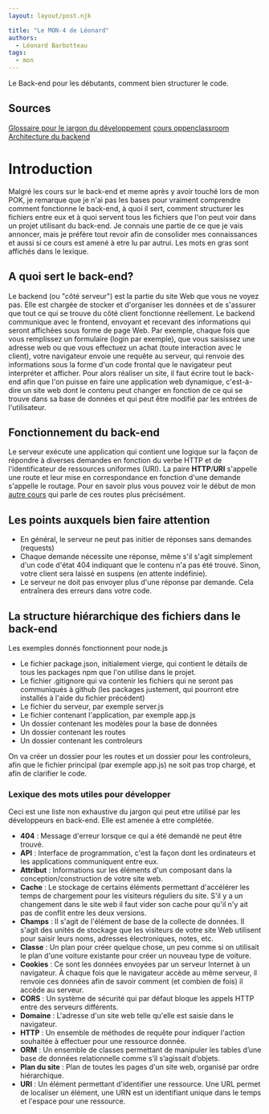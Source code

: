 ```yaml
---
layout: layout/post.njk

title: "Le MON-4 de Léonard"
authors:
  - Léonard Barbotteau
tags:
  - mon
---
```


<!-- début résumé -->
Le Back-end pour les débutants, comment bien structurer le code.
<!-- fin résumé -->

## Sources
[Glossaire pour le jargon du développement](https://www.wholewhale.com/tips/developer-terms-glossary/)
[cours oppenclassroom](https://openclassrooms.com/fr/courses/6390246-passez-au-full-stack-avec-node-js-express-et-mongodb/6466459-optimisez-la-structure-du-back-end)
[Architecture du backend](https://www.codecademy.com/article/back-end-architecture)

# Introduction
Malgré les cours sur le back-end et meme après y avoir touché lors de mon POK, je remarque que je n'ai pas les bases pour vraiment comprendre comment fonctionne le back-end, à quoi il sert, comment structurer les fichiers entre eux et à quoi servent tous les fichiers que l'on peut voir dans un projet utilisant du back-end. Je connais une partie de ce que je vais annoncer, mais je préfère tout revoir afin de consolider mes connaissances et aussi si ce cours est amené à etre lu par autrui.
Les mots en gras sont affichés dans le lexique.

## A quoi sert le back-end?
Le backend (ou "côté serveur") est la partie du site Web que vous ne voyez pas. Elle est chargée de stocker et d'organiser les données et de s'assurer que tout ce qui se trouve du côté client fonctionne réellement. Le backend communique avec le frontend, envoyant et recevant des informations qui seront affichées sous forme de page Web.
Par exemple, chaque fois que vous remplissez un formulaire (login par exemple), que vous saisissez une adresse web ou que vous effectuez un achat (toute interaction avec le client), votre navigateur envoie une requête au serveur, qui renvoie des informations sous la forme d'un code frontal que le navigateur peut interpréter et afficher.
Pour alors réaliser un site, il faut écrire tout le back-end afin que l'on puisse en faire une application web dynamique, c'est-à-dire un site web dont le contenu peut changer en fonction de ce qui se trouve dans sa base de données et qui peut être modifié par les entrées de l'utilisateur.

## Fonctionnement du back-end
Le serveur exécute une application qui contient une logique sur la façon de répondre à diverses demandes en fonction du verbe HTTP et de l'identificateur de ressources uniformes (URI). La paire <b>HTTP</b>/<b>URI</b> s'appelle une route et leur mise en correspondance en fonction d'une demande s'appelle le routage.
Pour en savoir plus vous pouvez voir le début de mon [autre cours](../NodeSqlite/) qui parle de ces routes plus précisément.

## Les points auxquels bien faire attention
- En général, le serveur ne peut pas initier de réponses sans demandes (requests)
- Chaque demande nécessite une réponse, même s'il s'agit simplement d'un code d'état 404 indiquant que le contenu n'a pas été trouvé. Sinon, votre client sera laissé en suspens (en attente indéfinie).
- Le serveur ne doit pas envoyer plus d'une réponse par demande. Cela entraînera des erreurs dans votre code.

## La structure hiérarchique des fichiers dans le back-end
Les exemples donnés fonctionnent pour node.js

- Le fichier package.json, initialement vierge, qui contient le détails de tous les packages npm que l'on utilise dans le projet.
- Le fichier .gitignore qui va contenir les fichiers qui ne seront pas communiqués à github (les packages justement, qui pourront etre installés à l'aide du fichier précédent)
- Le fichier du serveur, par exemple server.js
- Le fichier contenant l'application, par exemple app.js
- Un dossier contenant les modèles pour la base de données
- Un dossier contenant les routes
- Un dossier contenant les controleurs


On va créer un dossier pour les routes et un dossier pour les controleurs, afin que le fichier principal (par exemple app.js) ne soit pas trop chargé, et afin de clarifier le code.

### Lexique des mots utiles pour développer
Ceci est une liste non exhaustive du jargon qui peut etre utilisé par les développeurs en back-end. Elle est amenée à etre complétée.

- <b>404</b> : Message d'erreur lorsque ce qui a été demandé ne peut être trouvé.
- <b>API</b> : Interface de programmation, c'est la façon dont les ordinateurs et les applications communiquent entre eux.
- <b>Attribut</b> : Informations sur les éléments d'un composant dans la conception/construction de votre site web.
- <b>Cache</b> : Le stockage de certains éléments permettant d'accélérer les temps de chargement pour les visiteurs réguliers du site. S'il y a un changement dans le site web il faut vider son cache pour qu'il n'y ait pas de conflit entre les deux versions. 
- <b>Champs</b> : Il s'agit de l'élément de base de la collecte de données. Il s'agit des unités de stockage que les visiteurs de votre site Web utilisent pour saisir leurs noms, adresses électroniques, notes, etc.
- <b>Classe</b> : Un plan pour créer quelque chose, un peu comme si on utilisait le plan d'une voiture existante pour créer un nouveau type de voiture.
- <b>Cookies</b> : Ce sont les données envoyées par un serveur Internet à un navigateur. À chaque fois que le navigateur accède au même serveur, il renvoie ces données afin de savoir comment (et combien de fois) il accède au serveur. 
- <b>CORS</b> : Un système de sécurité qui par défaut bloque les appels HTTP entre des serveurs différents.
- <b>Domaine</b> : L'adresse d'un site web telle qu'elle est saisie dans le navigateur.
- <b>HTTP</b> : Un ensemble de méthodes de requête pour indiquer l'action souhaitée à effectuer pour une ressource donnée.
- <b>ORM</b> : Un ensemble de classes permettant de manipuler les tables d’une base de données relationnelle comme s’il s’agissait d’objets.
- <b>Plan du site</b> : Plan de toutes les pages d'un site web, organisé par ordre hiérarchique.
- <b>URI</b> : Un élément permettant d'identifier une ressource. Une URL permet de localiser un élément, une URN est un identifiant unique dans le temps et l'espace pour une ressource.

